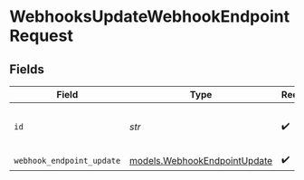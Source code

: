 # WebhooksUpdateWebhookEndpointRequest


## Fields

| Field                                                              | Type                                                               | Required                                                           | Description                                                        |
| ------------------------------------------------------------------ | ------------------------------------------------------------------ | ------------------------------------------------------------------ | ------------------------------------------------------------------ |
| `id`                                                               | *str*                                                              | :heavy_check_mark:                                                 | The webhook endpoint ID.                                           |
| `webhook_endpoint_update`                                          | [models.WebhookEndpointUpdate](../models/webhookendpointupdate.md) | :heavy_check_mark:                                                 | N/A                                                                |